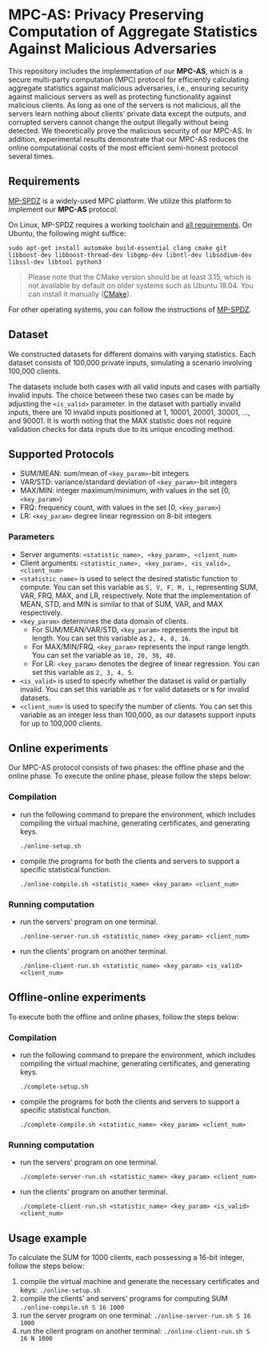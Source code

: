 # MPC-AS: Privacy Preserving Computation of Aggregate Statistics Against Malicious Adversaries

This repository includes the implementation of our **MPC-AS**, which is a secure multi-party computation (MPC) protocol for efficiently calculating aggregate statistics against malicious adversaries, i.e., ensuring security against malicious servers as well as protecting functionality against malicious clients. As long as one of the servers is not malicious, all the servers learn nothing about clients' private data except the outputs, and corrupted servers cannot change the output illegally without being detected. We theoretically prove the malicious security of our MPC-AS. In addition, experimental results demonstrate that our MPC-AS reduces the online computational costs of the most efficient semi-honest protocol several times.


## Requirements

[MP-SPDZ](https://github.com/data61/MP-SPDZ) is a widely-used MPC platform. We utilize this platform to implement our **MPC-AS** protocol.

On Linux, MP-SPDZ requires a working toolchain and [all requirements](https://github.com/data61/MP-SPDZ?tab=readme-ov-file#requirements). On Ubuntu, the following might suffice:

    sudo apt-get install automake build-essential clang cmake git libboost-dev libboost-thread-dev libgmp-dev libntl-dev libsodium-dev libssl-dev libtool python3

> Please note that the CMake version should be at least 3.15, which is not available by default on older systems such as Ubuntu 18.04. You can install it manually ([CMake](https://cmake.org/download/)).

For other operating systems, you can follow the instructions of [MP-SPDZ](https://mp-spdz.readthedocs.io/en/latest/).



## Dataset

We constructed datasets for different domains with varying statistics. Each dataset consists of 100,000 private inputs, simulating a scenario involving 100,000 clients. 

The datasets include both cases with all valid inputs and cases with partially invalid inputs. The choice between these two cases can be made by adjusting the `<is_valid>` parameter. In the dataset with partially invalid inputs, there are 10 invalid inputs positioned at 1, 10001, 20001, 30001, ..., and 90001. It is worth noting that the MAX statistic does not require validation checks for data inputs due to its unique encoding method.


## Supported Protocols

*   SUM/MEAN: sum/mean of `<key_param>`-bit integers 
*   VAR/STD: variance/standard deviation of `<key_param>`-bit integers
*   MAX/MIN: integer maximum/minimum, with values in the set [0, `<key_param>`)
*   FRQ: frequency count, with values in the set [0, `<key_param>`)
*   LR: `<key_param>` degree linear regression on 8-bit integers

### Parameters
* Server arguments: `<statistic_name>, <key_param>, <client_num>`
* Client arguments: `<statistic_name>, <key_param>, <is_valid>, <client_num>`
* `<statistic_name>` is used to select the desired statistic function to compute. You can set this variable as `S, V, F, M, L`, representing SUM, VAR, FRQ, MAX, and LR, respectively. Note that the implementation of MEAN, STD, and MIN is similar to that of SUM, VAR, and MAX respectively.
* `<key_param>` determines the data domain of clients.
  * For SUM/MEAN/VAR/STD, `<key_param>` represents the input bit length. You can set this variable as `2, 4, 8, 16`.
  * For MAX/MIN/FRQ, `<key_param>` represents the input range length. You can set the variable as `10, 20, 30, 40`.
  * For LR: `<key_param>` denotes the degree of linear regression. You can set this variable as `2, 3, 4, 5`.
* `<is_valid>` is used to specify whether the dataset is valid or partially invalid. You can set this variable as `Y` for valid datasets or `N` for invalid datasets.
* `<client_num>` is used to specify the number of clients. You can set this variable as an integer less than 100,000, as our datasets support inputs for up to 100,000 clients.

## Online experiments
Our MPC-AS protocol consists of two phases: the offline phase and the online phase.
To execute the online phase, please follow the steps below:

### Compilation
* run the following command to prepare the environment, which includes compiling the virtual machine, generating certificates, and generating keys.
    ```
    ./online-setup.sh
    ```
* compile the programs for both the clients and servers to support a specific statistical function.
    ```
    ./online-compile.sh <statistic_name> <key_param> <client_num>
    ```
### Running computation
* run the servers' program on one terminal.
    ```
    ./online-server-run.sh <statistic_name> <key_param> <client_num>
    ```
* run the clients' program on another terminal.
    ```
    ./online-client-run.sh <statistic_name> <key_param> <is_valid> <client_num>
    ```


## Offline-online experiments
To execute both the offline and online phases, follow the steps below:

### Compilation
* run the following command to prepare the environment, which includes compiling the virtual machine, generating certificates, and generating keys.
    ```
    ./complete-setup.sh
    ```
* compile the programs for both the clients and servers to support a specific statistical function.
    ```
    ./complete-compile.sh <statistic_name> <key_param> <client_num>
    ```
### Running computation
* run the servers' program on one terminal.
    ```
    ./complete-server-run.sh <statistic_name> <key_param> <client_num>
    ```
* run the clients' program on another terminal.
    ```
    ./complete-client-run.sh <statistic_name> <key_param> <is_valid> <client_num>
    ```

## Usage example
To calculate the SUM for 1000 clients, each possessing a 16-bit integer, follow the steps below:
1. compile the virtual machine and generate the necessary certificates and keys: `./online-setup.sh`
2. compile the clients' and servers' programs for computing SUM `./online-compile.sh S 16 1000`
3. run the server program on one terminal: `./online-server-run.sh S 16 1000`
4. run the client program on another terminal: `./online-client-run.sh S 16 N 1000`
